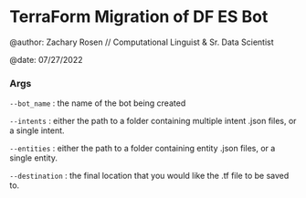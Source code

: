 # TerraForm Migration of DF ES Bot

@author: Zachary Rosen // Computational Linguist & Sr. Data Scientist

@date: 07/27/2022

### Args

`--bot_name` : the name of the bot being created

`--intents` : either the path to a folder containing multiple intent .json files, or a single intent.

`--entities` : either the path to a folder containing entity .json files, or a single entity.

`--destination` : the final location that you would like the .tf file to be saved to.



